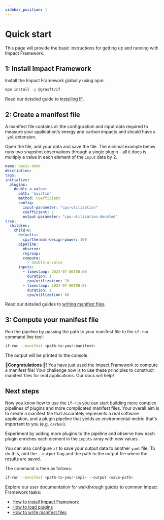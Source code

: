 ```yaml
---
sidebar_position: 1
---
```


# Quick start

This page will provide the basic instructions for getting up and running with Impact Framework.

## 1: Install Impact Framework

Install the Impact Framework globally using npm.

```sh
npm install -g @grnsft/if
```

Read our detailed guide to [installing IF](./how-to-install-if.md).


## 2: Create a manifest file

A manifest file contains all the configuration and input data required to measure your application's energy and carbon impacts and should have a `.yml` extension. 

Open the file, add your data and save the file. The minimal example below runs two snapshot observations through a single plugin - all it does is multiply a value in each element of the `input` data by 2.

```yaml
name: basic-demo
description:
tags:
initialize:
  plugins:
    double-a-value: 
      path: 'builtin'
      method: Coefficient
      config:
        input-parameter: "cpu-utilization"
        coefficient: 2
        output-parameter: "cpu-utilization-doubled"
tree:
  children:
    child-0:
      defaults:
        cpu/thermal-design-power: 100
      pipeline:
        observe:
        regroup:
        compute:
          - double-a-value
      inputs:
        - timestamp: 2023-07-06T00:00
          duration: 1
          cpu/utilization: 20
        - timestamp: 2023-07-06T00:01
          duration: 1
          cpu/utilization: 80
```

Read our detailed guides to [writing manifest files](./how-to-write-manifests.md).

## 3: Compute your manifest file

Run the pipeline by passing the path to your manifest file to the `if-run` command line tool:

```sh
if-run --manifest <path-to-your-manifest>
```

The output will be printed to the console.

:tada:**Congratulations** :tada:! You have just used the Impact Framework to compute a manifest file! Your challenge now is to use these principles to construct manifest files for real applications. Our docs will help! 

## Next steps

Now you know how to use the `if-run` you can start building more complex pipelines of plugins and more complicated manifest files. Your overall aim is to create a manifest file that accurately represents a real software application, and a plugin pipeline that yields an environmental metric that's important to you (e.g. `carbon`).

Experiment by adding more plugins to the pipeline and observe how each plugin enriches each element in the `inputs` array with new values.

You can also configure `if` to save your output data to another `yaml` file. To do this, add the `--output` flag and the path to the output file where the results are saved.

The command is then as follows:

```sh
if-run --manifest <path-to-your-impl> --output <save-path>
```

Explore our user documentation for walkthrough guides to common Impact Framework tasks:

- [How to install Impact Framework](./how-to-install-if.md)
- [How to load plugins](./how-to-import-plugins.md)
- [How to write manifest files](./how-to-write-manifests.md)
